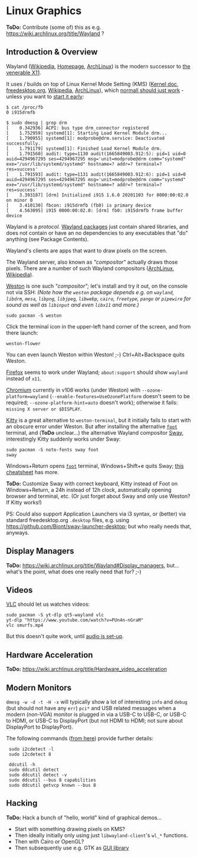 # Linux Graphics

**ToDo:** Contribute (some of) this as e.g. https://wiki.archlinux.org/title/Wayland ?

## Introduction & Overview

Wayland ([Wikipedia](https://en.wikipedia.org/wiki/Wayland_(display_server_protocol)),
[Homepage](https://wayland.freedesktop.org), [ArchLinux](https://wiki.archlinux.org/title/Wayland)) is the modern successor to
[the venerable X11](https://en.wikipedia.org/wiki/X_Window_System).

It uses / builds on top of Linux Kernel Mode Setting (KMS)
([Kernel doc](https://www.kernel.org/doc/html/v4.15/gpu/drm-kms.html),
 [freedesktop.org](https://nouveau.freedesktop.org/KernelModeSetting.html),
 [Wikipedia](https://en.wikipedia.org/wiki/Mode_setting),
 [ArchLinux](https://wiki.archlinux.org/title/Kernel_mode_setting)),
which [normall should just work](https://wiki.archlinux.org/title/Kernel_mode_setting#Late_KMS_start) - unless you want to [start it early](https://wiki.archlinux.org/title/Kernel_mode_setting#Early_KMS_start):

    $ cat /proc/fb
    0 i915drmfb

    $ sudo dmesg | grep drm
    [    0.342936] ACPI: bus type drm_connector registered
    [    1.752959] systemd[1]: Starting Load Kernel Module drm...
    [    1.790955] systemd[1]: modprobe@drm.service: Deactivated successfully.
    [    1.791179] systemd[1]: Finished Load Kernel Module drm.
    [    1.791560] audit: type=1130 audit(1665849003.912:5): pid=1 uid=0 auid=4294967295 ses=4294967295 msg='unit=modprobe@drm comm="systemd" exe="/usr/lib/systemd/systemd" hostname=? addr=? terminal=? res=success'
    [    1.791593] audit: type=1131 audit(1665849003.912:6): pid=1 uid=0 auid=4294967295 ses=4294967295 msg='unit=modprobe@drm comm="systemd" exe="/usr/lib/systemd/systemd" hostname=? addr=? terminal=? res=success'
    [    3.393187] [drm] Initialized i915 1.6.0 20201103 for 0000:00:02.0 on minor 0
    [    3.410130] fbcon: i915drmfb (fb0) is primary device
    [    4.563095] i915 0000:00:02.0: [drm] fb0: i915drmfb frame buffer device

Wayland is a _protocol._ [Wayland packages](https://archlinux.org/packages/extra/x86_64/wayland/)
just contain shared libraries, and does not contain or have an no dependencies to any
executables that "do" anything (see Package Contents).

Wayland's clients are apps that want to draw pixels on the screen.

The Wayland server, also known as _"compositor"_ actually draws those pixels.
There are a number of such Wayland compositors
([ArchLinux](https://wiki.archlinux.org/title/Wayland#Compositors),
 [Wikipedia](https://en.wikipedia.org/wiki/List_of_display_servers#Wayland)).

[Weston](https://wiki.archlinux.org/title/Weston) is one such _"compositor";_ let's install and try it out, on the console not via SSH:
_(Note how the `weston` package depends e.g. on `wayland`, `libdrm`, `mesa`, `libpng`, `libjpeg`, `libwebp`, `cairo`, `freetype`, `pango` or `pipewire` for sound as well as `libinput` and even `libx11` and more.)_

    sudo pacman -S weston

Click the terminal icon in the upper-left hand corner of the screen, and from there launch:

    weston-flower

You can even launch Weston within Weston! ;-) Ctrl+Alt+Backspace quits Weston.

[Firefox](https://wiki.archlinux.org/title/Firefox#Wayland) seems to work under Wayland;
`about:support` should show `wayland` instead of `x11`.

[Chromium](https://wiki.archlinux.org/title/Chromium#Native_Wayland_support)
currently in v106 works (under Weston) with `--ozone-platform=wayland`
(`--enable-features=UseOzonePlatform` doesn't seem to be required;
 `--ozone-platform-hint=auto` doesn't work); otherwise it fails:
 `missing X server or $DISPLAY`.

[Kitty](https://wiki.archlinux.org/title/Kitty) is a great alternative to `weston-terminal`,
but it initially fails to start with an obscure error under Weston.  But after installing
the alternative [`foot`](https://codeberg.org/dnkl/foot) terminal, and (**ToDo** unclear...)
the alternative Wayland compositor [Sway](https://wiki.archlinux.org/title/Sway),
interestingly Kitty suddenly works under Sway:

    sudo pacman -S noto-fonts sway foot
    sway

Windows+Return opens [`foot`](https://codeberg.org/dnkl/foot) terminal,
Windows+Shift+e quits Sway; [this cheatsheet](https://wiki.garudalinux.org/en/sway-cheatsheet) has more.

**ToDo:** Customize Sway with correct keyboard, Kitty instead of Foot on Windows+Return,
a 24h instead of 12h clock, automatically opening browser and terminal, etc.
(Or just forget about Sway and only use Weston? If Kitty works!)

PS: Could also support Application Launchers via i3 syntax,
or (better) via standard freedesktop.org `.desktop` files,
e.g. using https://github.com/Biont/sway-launcher-desktop;
but who really needs that, anyways.


## Display Managers

**ToDo:** https://wiki.archlinux.org/title/Wayland#Display_managers,
but... what's the point, what does one really need that for? ;-)


## Videos

[VLC](https://wiki.archlinux.org/title/VLC_media_player) should let us watches videos:

    sudo pacman -S yt-dlp qt5-wayland vlc
    yt-dlp "https://www.youtube.com/watch?v=PUn4n-nGraM"
    vlc smurfs.mp4

But this doesn't quite work, until [audio is set-up](audio.md).


## Hardware Acceleration

**ToDo:** https://wiki.archlinux.org/title/Hardware_video_acceleration


## Modern Monitors

`dmesg -w -d -t -H -x` will typically show a lot of interesting `info` and `debug` (but should
not have any `err`) `pci*` and USB related messages when a modern (non-VGA) monitor is plugged in via a USB-C to USB-C,
or USB-C to HDMI, or USB-C to DisplayPort (but not HDMI to HDMI; not sure about DisplayPort to DisplayPort).

The following commands ([from here](https://gist.github.com/chrische/06d949d18af05765868ce7ca1855522a)) provide further details:

     sudo i2cdetect -l
     sudo i2cdetect 8

     ddcutil -h
     sudo ddcutil detect
     sudo ddcutil detect -v
     sudo ddcutil --bus 8 capabilities
     sudo ddcutil getvcp known --bus 8


## Hacking

**ToDo:** Hack a bunch of "hello, world" kind of graphical demos...

* Start with something drawing pixels on KMS?
* Then ideally initially only using just `libwayland-client`'s `wl_*` functions.
* Then with Cairo or OpenGL?
* Then subsequently use e.g. GTK as [GUI library](https://wiki.archlinux.org/title/Wayland#GUI_libraries)
